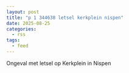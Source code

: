 ```yaml
---
layout: post
title: "p 1 344638 letsel kerkplein nispen"
date: 2025-08-25
categories: 
  - rss
tags: 
  - feed
---
```


Ongeval met letsel op Kerkplein in Nispen
